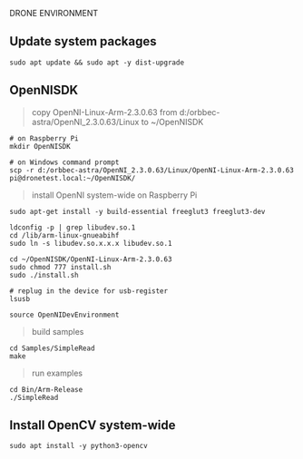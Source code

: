DRONE ENVIRONMENT

Update system packages
------------------------------------------------------------------------------------------
```
sudo apt update && sudo apt -y dist-upgrade
```

OpenNISDK
------------------------------------------------------------------------------------
> copy OpenNI-Linux-Arm-2.3.0.63 from d:/orbbec-astra/OpenNI_2.3.0.63/Linux to ~/OpenNISDK
```
# on Raspberry Pi
mkdir OpenNISDK

# on Windows command prompt
scp -r d:/orbbec-astra/OpenNI_2.3.0.63/Linux/OpenNI-Linux-Arm-2.3.0.63 pi@dronetest.local:~/OpenNISDK/
```

> install OpenNI system-wide on Raspberry Pi
```
sudo apt-get install -y build-essential freeglut3 freeglut3-dev

ldconfig -p | grep libudev.so.1
cd /lib/arm-linux-gnueabihf
sudo ln -s libudev.so.x.x.x libudev.so.1

cd ~/OpenNISDK/OpenNI-Linux-Arm-2.3.0.63
sudo chmod 777 install.sh
sudo ./install.sh

# replug in the device for usb-register
lsusb

source OpenNIDevEnvironment
```

> build samples
```
cd Samples/SimpleRead
make
```

> run examples
```
cd Bin/Arm-Release
./SimpleRead
```

Install OpenCV system-wide
---------------------------------------------------------
```
sudo apt install -y python3-opencv
```
